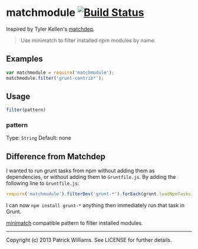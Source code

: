 # matchmodule [![Build Status](https://secure.travis-ci.org/pwmckenna/matchmodule.png?branch=master)](http://travis-ci.org/pwmckenna/matchmodule)

Inspired by Tyler Kellen's [matchdep](https://github.com/tkellen/node-matchdep).

> Use minimatch to filter installed npm modules by name.

## Examples

```js
var matchmodule = require('matchmodule');
matchmodule.filter('grunt-contrib*');
```

## Usage

```js
filter(pattern)
```

### pattern
Type: `String`
Default: none

## Difference from Matchdep

I wanted to run grunt tasks from npm without adding them as dependencies, or without adding them to `Gruntfile.js`. By adding the following line to `Gruntfile.js`:
```js
require('matchmodule').filterDev('grunt-*').forEach(grunt.loadNpmTasks);
```
I can now `npm install grunt-*` anything then immediately run that task in Grunt.

[minimatch](/isaacs/minimatch) compatible pattern to filter installed modules.

---
Copyright (c) 2013 Patrick Williams. See LICENSE for further details.
